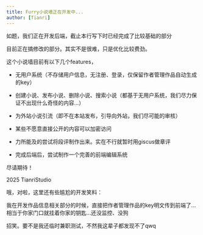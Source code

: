 ```yaml
---
title: Furry小说墙正在开发中...
author: [Tianri]
---
```


如题，我们正在开发后端，截止本行写下时已经完成了比较基础的部分

目前正在搞修改的部分。其实不是很难，只是优化比较费劲。

这个小说墙目前有以下几个features，

- 无用户系统（不存储用户信息，无注册、登录，仅保留作者管理作品自动生成的key）

- 创建小说、发布小说、删除小说、搜索小说（都基于无用户系统，我们尽力保证不出现什么奇怪的内容...）

- 为外站小说引流（即不在本站发布，引导向外站，我们尽可能的审核）

- 某些不愿意直接公开的内容可以加密访问

- 力所能及的尝试将段评制作出来。实在不行就暂时用giscus做章评

- 完成后端后，尝试制作一个完善的前端编辑系统

尽请期待！

2025 TianriStudio

哦，对啦，这里还有些尴尬的开发笑料：

我在开发作品信息相关部分的时候，直接把作者管理作品的key明文传到前端了...相当于你家门口就挂着你家的钥匙...还没监控、没狗

招笑。要不是我还临时兼职测试，不然我这辈子都发现不了qwq